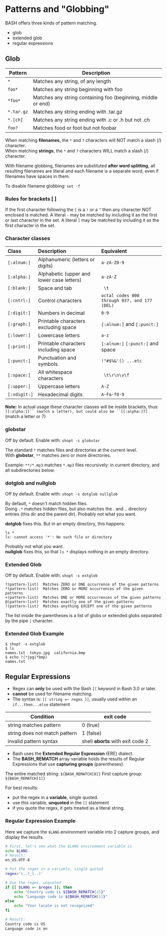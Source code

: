 # Patterns and "Globbing"

BASH offers three kinds of pattern matching.

- glob
- extended glob
- regular expressions

## Glob

| Pattern   | Description |
|-----------|--------------------------------------------------------------- |
| `*`        | Matches any string, of any length                             |
| `foo*`     | Matches any string beginning with foo                         |
| `*foo*`    | Matches any string containing foo (beginning, middle or end)  |
| `*.tar.gz` | Matches any string ending with .tar.gz                        |
| `*.[ch]`   | Matches any string ending with .c or .h but not .ch           |
| `foo?`     | Matches food or foot but not foobar                           |

When matching **filenames**, the `*` and `?` characters will NOT match a slash (/) character.  
When matching **strings**, the `*` and `?` characters WILL match a slash (/) character.

With filename globbing, filenames are substituted **after word splitting**,
all resulting filenames are literal and each filename is a separate word,
even if filenames have spaces in them.

To disable filename globbing: `set -f`

### Rules for brackets [ ]

If the first character following the `[` is a `!` or a `^` then any
character NOT enclosed is matched. A literal `-` may be matched by
including it as the first or last character in the set. A literal `]`
may be matched by including it as the first character in the set.

### Character classes

| Class        | Description                               | Equivalent                                      |
|:-------------|:------------------------------------------|:------------------------------------------------|
| `[:alnum:]`  | Alphanumeric (letters or digits)          | `a-zA-Z0-9`                                   |
| `[:alpha:]`  | Alphabetic (upper and lower case letters) | `a-zA-Z`                                      |
| `[:blank:]`  | Space and tab                             | ` \t`                                         |
| `[:cntrl:]`  | Control characters                        | `octal codes 000 through 037, and 177 (DEL)`   |                            |
| `[:digit:]`  | Numbers in decimal                        | `0-9`                                         |
| `[:graph:]`  | Printable characters excluding space      | `[:alnum:]` and `[:punct:]`                   |
| `[:lower:]`  | Lowercase letters                         | `a-z`                                         |
| `[:print:]`  | Printable characters including space      | `[:alnum:]` `[:punct:]` and space             |
| `[:punct:]`  | Punctuation and symbols                   | `!"#$%&'() ...etc`                              |
| `[:space:]`  | All whitespace characters                 | ` \t\r\n\v\f`                                 |
| `[:upper:]`  | Uppercase letters                         | `A-Z`                                         |
| `[:xdigit:]` | Hexadecimal digits                        | `A-Fa-f0-9`                                   |

**Note:** In actual usage these character classes will be inside brackets, thus:  
`[[:alpha:]]`` (match a letter), but could also be ``[[:alpha:]7]` (match a letter or 7)

### globstar
Off by default. Enable with: `shopt -s globstar`

The standard `*` matches files and directories at the current level.  
With **globstar**, `**` matches zero or more directories.  

Example: `**/*.mp3` matches `*.mp3` files recursively: in current directory,
and all subdirectories below.

### dotglob and nullglob

Off by default. Enable with: `shopt -s dotglob nullglob`

By default, `*` doesn't match hidden files.  
Doing `.*` matches hidden files, but also matches the . and .. directory entries (this dir and the parent dir).
Probably not what you want.

**dotglob** fixes this. But in an empty directory, this happens:

    ls *
    ls: cannot access '*': No such file or directory

Probably not what you want.  
**nullglob** fixes this, so that `ls *` displays nothing in an empty directory.

### Extended Glob

Off by default. Enable with: `shopt -s extglob`

    ?(pattern-list)  Matches ZERO or ONE occurrence of the given patterns
    *(pattern-list)  Matches ZERO or MORE occurrences of the given patterns
    +(pattern-list)  Matches ONE or MORE occurrences of the given patterns
    @(pattern-list)  Matches exactly one of the given patterns
    !(pattern-list)  Matches anything EXCEPT one of the given patterns

The list inside the parentheses is a list of globs or extended globs
separated by the pipe `|` character.

### Extended Glob Example

    $ shopt -s extglob
    $ ls
    names.txt  tokyo.jpg  california.bmp
    $ echo !(*jpg|*bmp)
    names.txt


## Regular Expressions

- Regex can **only** be used with the Bash `[[` keyword in Bash 3.0 or later.
- **cannot** be used for filename matching.
- The syntax is: `[[ string =~ regex ]]`, usually used within an `if...then...else` statement

| Condition                     | exit code                         |
|-------------------------------|-----------------------------------|
| string matches pattern        | 0 (true)                          |
| string does not match pattern | 1 (false)                         |
| invalid pattern syntax        | shell **aborts** with exit code 2 |

- Bash uses the **Extended Regular Expression** (ERE) dialect.
- The **BASH_REMATCH** array variable holds the results of Regular
  Expressions that use **capturing groups** (parentheses).

The entire matched string: `${BASH_REMATCH[0]}`
First capture group: `${BASH_REMATCH[1]}`

For best results:

- put the regex in a **variable**, single quoted.
- use this variable, **unquoted** in the `[[` statement
- if you quote the regex, it gets treated as a literal string.

### Regular Expression Example

Here we capture the `$LANG` environment variable into 2 capture groups,
and display the results.

``` bash
# First, let's see what the $LANG environment variable is
echo $LANG
# Result:
en_US.UTF-8

# Put the regex in a variable, single quoted
regex='(..)_(..)'

# Use the regex, unquoted
if [[ $LANG =~ $regex ]]; then
    echo "Country code is ${BASH_REMATCH[2]}"
    echo "Language code is ${BASH_REMATCH[1]}"
else
    echo "Your locale is not recognized"
fi

# Result:
Country code is US
Language code is en
```


